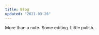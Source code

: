 ```yaml
---
title: Blog
updated: "2021-03-26"
---
```


<p class="subtitle is-size-5 is-italic">More than a note. Some editing. Little polish.</p>